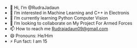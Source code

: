 - 👋 Hi, I’m @RudraJadaun
- 👀 I’m interested in Machine Learning and C++ in Electronis
- 🌱 I’m currently learning Python Computer Vision
- 💞️ I’m looking to collaborate on My Project For Armed Forces
- 📫 How to reach me Rudrajadaun09@gmail.com
- 😄 Pronouns: He/Him
- ⚡ Fun fact: I am 15

<!---
RudraJadaun1/RudraJadaun1 is a ✨ special ✨ repository because its `README.md` (this file) appears on your GitHub profile.
You can click the Preview link to take a look at your changes.
--->
